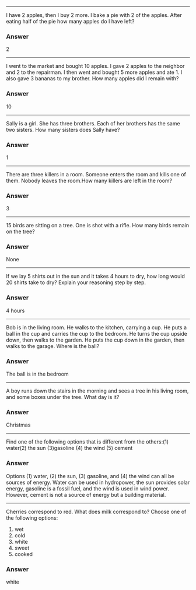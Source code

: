 ***
I have 2 apples, then I buy 2 more. I bake a pie with 2 of the apples. After eating half of the pie how many apples do I have left?
### Answer
2
***
I went to the market and bought 10 apples. I gave 2 apples to the neighbor and 2 to the repairman. I then went and bought 5 more apples and ate 1. I also gave 3 bananas to my brother. How many apples did I remain with? 
### Answer
10
***
Sally is a girl. She has three brothers. Each of her brothers has the same two sisters. How many sisters does Sally have?
### Answer
1
***
There are three killers in a room. Someone enters the room and kills one of them. Nobody leaves the room.How many killers are left in the room?
### Answer
3
***
15 birds are sitting on a tree. One is shot with a rifle. How many birds remain on the tree?
### Answer
None
***
If we lay 5 shirts out in the sun and it takes 4 hours to dry, how long would 20 shirts take to dry? Explain your reasoning step by step.
### Answer
4 hours
***
Bob is in the living room. He walks to the kitchen, carrying a cup. He puts a ball in the cup and carries the cup to the bedroom. He turns the cup upside down, then walks to the garden. He puts the cup down in the garden, then walks to the garage. Where is the ball?
### Answer
The ball is in the bedroom
***
A boy runs down the stairs in the morning and sees a tree in his living room, and some boxes under the tree. What day is it?
### Answer
Christmas
***
Find one of the following options that is different from the others:(1) water(2) the sun (3)gasoline (4) the wind (5) cement
### Answer
Options (1) water, (2) the sun, (3) gasoline, and (4) the wind can all be sources of energy. Water can be used in hydropower, the sun provides solar energy, gasoline is a fossil fuel, and the wind is used in wind power. However, cement is not a source of energy but a building material.
***
Cherries correspond to red. What does milk correspond to? Choose one of the following options:
1. wet
2. cold
3. white
4. sweet
5. cooked
### Answer
white
